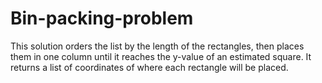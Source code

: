# Bin-packing-problem

This solution orders the list by the length of the rectangles, then places them in one column until it reaches the y-value of an estimated square. It returns a list of coordinates of where each rectangle will be placed.
